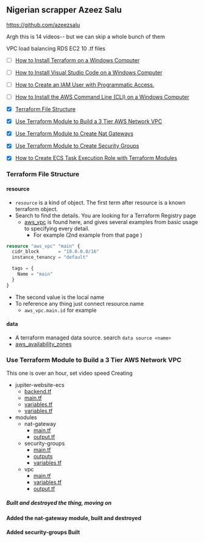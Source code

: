 ## Nigerian scrapper Azeez Salu
https://github.com/azeezsalu

Argh this is 14 videos-- but we can skip a whole bunch of them

VPC load balancing RDS EC2
10 .tf files

- [ ] [How to Install Terraform on a Windows Computer](https://www.youtube.com/watch?v=8uxxf2HoAX0)
- [ ] [How to Install Visual Studio Code on a Windows Computer](https://www.youtube.com/watch?v=S2RvmFMFjRs)
- [ ] [How to Create an IAM User with Programmatic Access.](https://www.youtube.com/watch?v=5YnTstk3RxM)
- [ ] [How to Install the AWS Command Line (CLI) on a Windows Computer](https://www.youtube.com/watch?v=Gc4KKVWl6TI)
- [x] [Terraform File Structure](https://www.youtube.com/watch?v=6P5LjvrhiJc)
- [x] [Use Terraform Module to Build a 3 Tier AWS Network VPC](https://www.youtube.com/watch?v=ZP_vAbjfFMs&list=PL184oVW5ERMCxA4336x_TM7q1Cs8y0x1s&index=6)
- [x] [Use Terraform Module to Create Nat Gateways](https://www.youtube.com/watch?v=PWoXb9MONrU&list=PL184oVW5ERMCxA4336x_TM7q1Cs8y0x1s&index=7)
- [x] [Use Terraform Module to Create Security Groups](https://www.youtube.com/watch?v=oohXRXjahFA&list=PL184oVW5ERMCxA4336x_TM7q1Cs8y0x1s&index=8)
- [x] [How to Create ECS Task Execution Role with Terraform Modules](https://www.youtube.com/watch?v=vEfAFVDguko)



### Terraform File Structure
#### resource
* ```resource``` is a kind of object. The first term after  resource is a known terraform object. 
* Search to find the details. You are looking for a Terraform Registry page
  * [aws_vpc](https://registry.terraform.io/providers/hashicorp/aws/latest/docs/resources/vpc.html) is found here, and gives several examples from basic usage to specifying every detail. 
    * For example (2nd example from that page )
```.tf
resource "aws_vpc" "main" {
  cidr_block       = "10.0.0.0/16"
  instance_tenancy = "default"

  tags = {
    Name = "main"
  }
}
  ```

  * The second value is the local name
  * To reference any thing just connect resource.name
    * ```aws_vpc.main.id``` for example
  #### data
  * A terraform managed data source. search ```data source <name>```
  * [aws_availability_zones](https://registry.terraform.io/providers/hashicorp/aws/latest/docs/data-sources/availability_zones)


### Use Terraform Module to Build a 3 Tier AWS Network VPC
This one is over an hour, set video speed 
Creating
  * jupiter-website-ecs
    * [backend.tf](./jupiter-website-ecs/backend.tf)
    * [main.tf](./jupiter-website-ecs/main.tf)
    * [variables.tf](./jupiter-website-ecs/variables.tf)
    * [variables.tf](./jupiter-website-ecs/variables.tfvars)
* modules
  * nat-gateway
    * [main.tf](./modules/nat-gateway/main.tf)
    * [output.tf](./modules/nat-gateway/variables.tf)
  * security-groups
    * [main.tf](./modules/security-groups/main.tf)
    * [outputs](./modules/security-groups/outputs.tf)
    * [variables.tf](./modules/security-groups/variables.tf)
  * vpc
    * [main.tf](./modules/vpc/main.tf)
    * [variables.tf](./modules/vpc/variables.tf)
    * [output.tf](./modules/vpc/output.tf)
##### Built and destroyed the thing, moving on
#### Added the nat-gateway module, built and destroyed
#### Added security-groups Built

